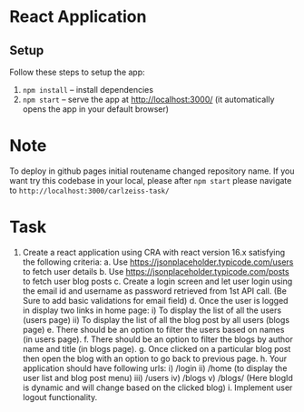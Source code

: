 # React Application

## Setup

Follow these steps to setup the app:

1. `npm install` – install dependencies
3. `npm start` – serve the app at [http://localhost:3000/](http://localhost:3000/) (it automatically opens the app in your default browser)

# Note

To deploy in github pages initial routename changed repository name.
If you want try this codebase in your local, please after `npm start` please navigate to `http://localhost:3000/carlzeiss-task/`

# Task

 1. Create a react application using CRA with react version 16.x satisfying the following criteria:
a. Use https://jsonplaceholder.typicode.com/users to fetch user details
b. Use https://jsonplaceholder.typicode.com/posts to fetch user blog posts
c. Create a login screen and let user login using the email id and username as password retrieved
from 1st API call. (Be Sure to add basic validations for email field)
d. Once the user is logged in display two links in home page:
i) To display the list of all the users (users page)
ii) To display the list of all the blog post by all users (blogs page)
e. There should be an option to filter the users based on names (in users page).
f. There should be an option to filter the blogs by author name and title (in blogs page).
g. Once clicked on a particular blog post then open the blog with an option to go back to previous
page.
h. Your application should have following urls:
i) /login
ii) /home (to display the user list and blog post menu)
iii) /users
iv) /blogs
v) /blogs/<blogId> (Here blogId is dynamic and will change based on the clicked blog)
i. Implement user logout functionality.